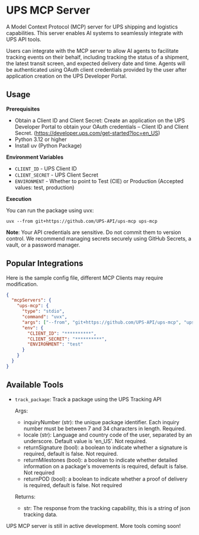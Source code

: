 # UPS MCP Server
A Model Context Protocol (MCP) server for UPS shipping and logistics capabilities. This server enables AI systems to seamlessly integrate with UPS API tools. 

Users can integrate with the MCP server to allow AI agents to facilitate tracking events on their behalf, including tracking the status of a shipment, the latest transit screen, and expected delivery date and time. Agents will be authenticated using OAuth client credentials provided by the user after application creation on the UPS Developer Portal.  

## Usage
**Prerequisites**
- Obtain a Client ID and Client Secret: Create an application on the UPS Developer Portal to obtain your OAuth credentials – Client ID and Client Secret. (https://developer.ups.com/get-started?loc=en_US)
- Python 3.12 or higher
- Install uv (Python Package)

**Environment Variables**
- ```CLIENT_ID``` - UPS Client ID
- ```CLIENT_SECRET``` - UPS Client Secret
- ```ENVIRONMENT``` - Whether to point to Test (CIE) or Production (Accepted values: test, production)

**Execution**

You can run the package using uvx:

```uvx --from git+https://github.com/UPS-API/ups-mcp ups-mcp```

**Note**: Your API credentials are sensitive. Do not commit them to version control. We recommend managing secrets securely using GitHub Secrets, a vault, or a password manager.

## Popular Integrations
Here is the sample config file, different MCP Clients may require modification.
```json
{
  "mcpServers": {
    "ups-mcp": {
      "type": "stdio",
      "command": "uvx",
      "args": ["--from", "git+https://github.com/UPS-API/ups-mcp", "ups-mcp"],
      "env": {
        "CLIENT_ID": "**********",
        "CLIENT_SECRET": "**********",
        "ENVIRONMENT": "test"
      }
    }
  }
}
```

## Available Tools


- ```track_package```: Track a package using the UPS Tracking API
    
    Args:
     - inquiryNumber (str): the unique package identifier. Each inquiry number must be between 7 and 34 characters in length. Required.
    - locale (str): Language and country code of the user, separated by an underscore. Default value is 'en_US'. Not required.
    - returnSignature (bool): a boolean to indicate whether a signature is required, default is false. Not required.
    - returnMilestones (bool): a boolean to indicate whether detailed information on a package's movements is required, default is false. Not required
    - returnPOD (bool): a boolean to indicate whether a proof of delivery is required, default is false. Not required

    Returns:
    - str: The response from the tracking capability, this is a string of json tracking data.

UPS MCP server is still in active development. More tools coming soon!
